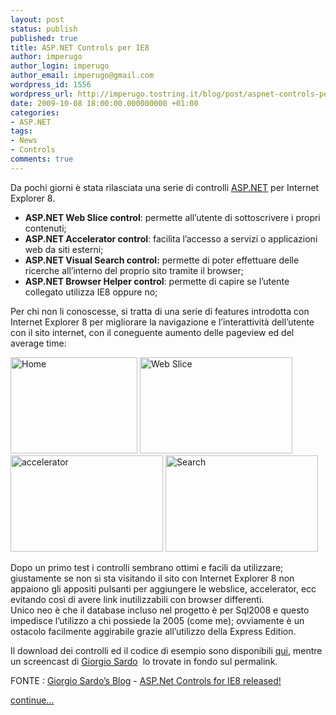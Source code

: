```yaml
---
layout: post
status: publish
published: true
title: ASP.NET Controls per IE8
author: imperugo
author_login: imperugo
author_email: imperugo@gmail.com
wordpress_id: 1556
wordpress_url: http://imperugo.tostring.it/blog/post/aspnet-controls-per-ie8/
date: 2009-10-08 18:00:00.000000000 +01:00
categories:
- ASP.NET
tags:
- News
- Controls
comments: true
---
```

<p>
	Da pochi giorni &egrave; stata rilasciata una serie di controlli <a href="http://www.asp.net" rel="nofollow" target="_blank">ASP.NET</a> per Internet Explorer 8.</p>
<ul>
	<li>
		<strong>ASP.NET Web Slice control</strong>: permette all&rsquo;utente di sottoscrivere i propri contenuti;</li>
	<li>
		<strong>ASP.NET Accelerator control</strong>: facilita l&rsquo;accesso a servizi o applicazioni web da siti esterni;</li>
	<li>
		<strong>ASP.NET Visual Search control:</strong> permette di poter effettuare delle ricerche all&rsquo;interno del proprio sito tramite il browser;</li>
	<li>
		<strong>ASP.NET Browser Helper control</strong>: permette di capire se l&rsquo;utente collegato utilizza IE8 oppure no;</li>
</ul>
<p>
	Per chi non li conoscesse, si tratta di una serie di features introdotta con Internet Explorer 8 per migliorare la navigazione e l&rsquo;interattivit&agrave; dell&rsquo;utente con il sito internet, con il coneguente aumento delle pageview ed del average time:</p>
<p>
	<a href="http://imperugo.tostring.it/Content/Uploaded/image/x1.jpg" rel="shadowbox"><img alt="Home" border="0" height="154" src="http://imperugo.tostring.it/Content/Uploaded/image/x1_thumb.jpg" style="border-bottom: 0px; border-left: 0px; display: inline; border-top: 0px; border-right: 0px" title="Home" width="203" /></a> <a href="http://imperugo.tostring.it/Content/Uploaded/image/slice_2.jpg" rel="shadowbox"><img alt="Web Slice" border="0" height="154" src="http://imperugo.tostring.it/Content/Uploaded/image/slice_thumb.jpg" style="border-bottom: 0px; border-left: 0px; display: inline; border-top: 0px; border-right: 0px" title="Web Slice" width="244" /></a>&nbsp; <a href="http://imperugo.tostring.it/Content/Uploaded/image/acc_2.jpg" rel="shadowbox"><img alt="accelerator" border="0" height="154" src="http://imperugo.tostring.it/Content/Uploaded/image/acc_thumb.jpg" style="border-bottom: 0px; border-left: 0px; display: inline; border-top: 0px; border-right: 0px" title="accelerator" width="244" /></a> <a href="http://imperugo.tostring.it/Content/Uploaded/image/searc_2.jpg" rel="shadowbox"><img alt="Search" border="0" height="154" src="http://imperugo.tostring.it/Content/Uploaded/image/searc_thumb.jpg" style="border-bottom: 0px; border-left: 0px; display: inline; border-top: 0px; border-right: 0px" title="Search" width="244" /></a></p>
<p>
	Dopo un primo test i controlli sembrano ottimi e facili da utilizzare; giustamente se non si sta visitando il sito con Internet Explorer 8 non appaiono gli appositi pulsanti per aggiungere le webslice, accelerator, ecc evitando cos&igrave; di avere link inutilizzabili con browser differenti. <br />
	Unico neo &egrave; che il database incluso nel progetto &egrave; per Sql2008 e questo impedisce l&rsquo;utilizzo a chi possiede la 2005 (come me); ovviamente &egrave; un ostacolo facilmente aggirabile grazie all&rsquo;utilizzo della Express Edition.</p>
<p>
	Il download dei controlli ed il codice di esempio sono disponibili <a href="http://code.msdn.microsoft.com/WebAppToolkitIE8" rel="nofollow" target="_blank" title="Web Application Toolkit for IE8">qui</a>, mentre un screencast di <a href="http://blogs.msdn.com/giorgio/" rel="nofollow" target="_blank" title="Giorgio Sardo's Blog">Giorgio Sardo</a>&nbsp; lo trovate in fondo sul permalink.</p>
<p>
	FONTE : <a href="http://blogs.msdn.com/giorgio/" rel="nofollow" target="_blank" title="Giorgio Sardo’s Blog">Giorgio Sardo&rsquo;s Blog</a> - <a href="http://blogs.msdn.com/giorgio/archive/2009/09/24/asp-net-controls-for-ie8-released.aspx" rel="nofollow" target="_blank" title="ASP.Net Controls for IE8 released!">ASP.Net Controls for IE8 released!</a></p>
<p>
	<a class="more" href="http://imperugo.tostring.it/blog/post/aspnet-controls-per-ie8/">continue...</a></p>
